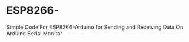 # ESP8266-
Simple Code For ESP8266-Arduino for Sending and Receiving Data On Arduino Serial Monitor
